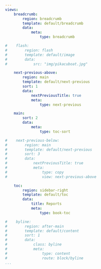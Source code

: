 ```yaml
---
views:
    breadcrumb:
        region: breadcrumb
        template: default/breadcrumb
        data:
            meta:
                type: breadcrumb

#    flash:
#        region: flash
#        template: default/image
#        data:
#            src: "img/pikacuboat.jpg"

    next-previous-above:
        region: main
        template: default/next-previous
        sort: 1
        data:
            nextPreviousTitle: true
            meta:
                type: next-previous

    main:
        sort: 2
        data:
            meta:
                type: toc-sort

#    next-previous-below:
#        region: main
#        template: default/next-previous
#        sort: 3
#        data:
#            nextPreviousTitle: true
#            meta:
#                type: copy
#                view: next-previous-above

    toc:
        region: sidebar-right
        template: default/toc
        data:
            title: Reports
            meta:
                type: book-toc

#    byline:
#        region: after-main
#        template: default/content
#        sort: 1
#        data:
#            class: byline
#            meta:
#                type: content
#                route: block/byline
...
```

